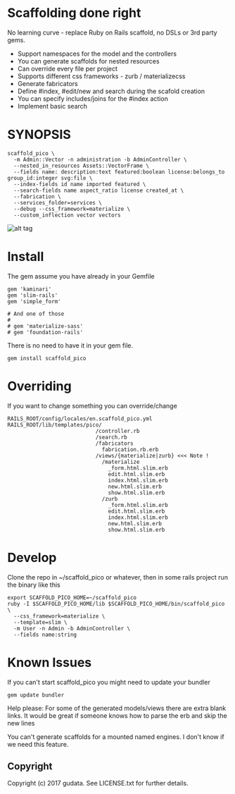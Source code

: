 # Scaffolding done right
No learning curve - replace Ruby on Rails scaffold, no DSLs or 3rd party gems.

* Support namespaces for the model and the controllers
* You can generate scaffolds for nested resources
* Can override every file per project
* Supports different css frameworks - zurb / materializecss
* Generate fabricators
* Define #index, #edit/new and search during the scafold creation
* You can specify includes/joins for the #index action
* Implement basic search


# SYNOPSIS

    scaffold_pico \
      -m Admin::Vector -n administration -b AdminController \
      --nested_in_resources Assets::VectorFrame \
      --fields name: description:text featured:boolean license:belongs_to group_id:integer svg:file \
      --index-fields id name imported featured \
      --search-fields name aspect_ratio license created_at \
      --fabrication \
      --services_folder=services \
      --debug --css_framework=materialize \
      --custom_inflection vector vectors


![alt tag](https://raw.githubusercontent.com/gudata/scaffold_pico/master/doc/screenshot_index.jpg)



# Install
The gem assume you have already in your Gemfile

    gem 'kaminari'
    gem 'slim-rails'
    gem 'simple_form'

    # And one of those
    #
    # gem 'materialize-sass'
    # gem 'foundation-rails'

There is no need to have it in your gem file.

    gem install scaffold_pico

# Overriding
If you want to change something you can override/change

    RAILS_ROOT/config/locales/en.scaffold_pico.yml
    RAILS_ROOT/lib/templates/pico/
                                /controller.rb
                                /search.rb
                                /fabricators
                                  fabrication.rb.erb
                                /views/{materialize|zurb} <<< Note !
                                  /materialize
                                    _form.html.slim.erb
                                    edit.html.slim.erb
                                    index.html.slim.erb
                                    new.html.slim.erb
                                    show.html.slim.erb
                                  /zurb
                                    _form.html.slim.erb
                                    edit.html.slim.erb
                                    index.html.slim.erb
                                    new.html.slim.erb
                                    show.html.slim.erb

# Develop

Clone the repo in ~/scaffold_pico or whatever, then in some rails project run the binary like this

    export SCAFFOLD_PICO_HOME=~/scaffold_pico
    ruby -I $SCAFFOLD_PICO_HOME/lib $SCAFFOLD_PICO_HOME/bin/scaffold_pico \
      --css_framework=materialize \
      --template=slim \
      -m User -n Admin -b AdminController \
      --fields name:string

# Known Issues
If you can't start scaffold_pico you might need to update your bundler

    gem update bundler

Help please: For some of the generated models/views there are extra blank links. It would be great if someone knows how to parse the erb and skip the new lines

You can't generate scaffolds for a mounted named engines. I don't know if we need this feature.


## Copyright

Copyright (c) 2017 gudata. See LICENSE.txt for further details.

